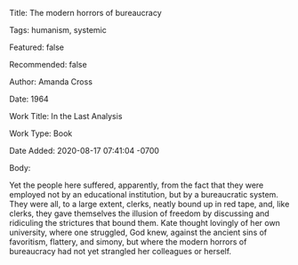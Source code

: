 Title:  The modern horrors of bureaucracy

Tags:   humanism, systemic

Featured: false

Recommended: false

Author: Amanda Cross

Date:   1964

Work Title: In the Last Analysis

Work Type: Book

Date Added: 2020-08-17 07:41:04 -0700

Body: 

Yet the people here suffered, apparently, from the fact that they were employed not by an educational institution, but by a bureaucratic system. They were all, to a large extent, clerks, neatly bound up in red tape, and, like clerks, they gave themselves the illusion of freedom by discussing and ridiculing the strictures that bound them. Kate thought lovingly of her own university, where one struggled, God knew, against the ancient sins of favoritism, flattery, and simony, but where the modern horrors of bureaucracy had not yet strangled her colleagues or herself. 


